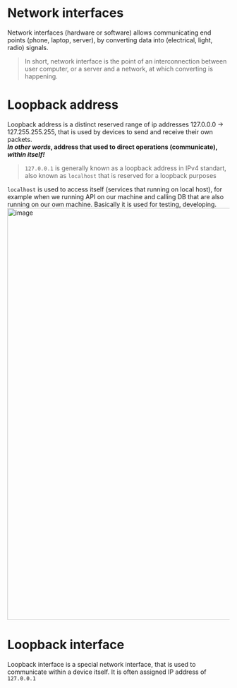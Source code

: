 # Network interfaces
Network interfaces (hardware or software) allows communicating end points (phone, laptop, server), by converting data into (electrical, light, radio) signals.  
> In short, network interface is the point of an interconnection between user computer, or a server and a network, at which converting is happening.

# Loopback address
Loopback address is a distinct reserved range of ip addresses 127.0.0.0 -> 127.255.255.255, that is used by devices to send and receive their own packets.  
**_In other words_, address that used to direct operations (communicate), _within itself!_**
> `127.0.0.1` is generally known as a loopback address in IPv4 standart, also known as `localhost` that is reserved for a loopback purposes

`localhost` is used to access itself (services that running on local host), for example when we running API on our machine and calling DB that are also running on our own machine. Basically it is used for testing, developing.  
<img width="933" alt="image" src="https://github.com/KidPudel/backend-notes/assets/63263301/b6e5ac47-b2c6-4daf-91d8-9067dc58f9da">


# Loopback interface
Loopback interface is a special network interface, that is used to communicate within a device itself. It is often assigned IP address of `127.0.0.1`
